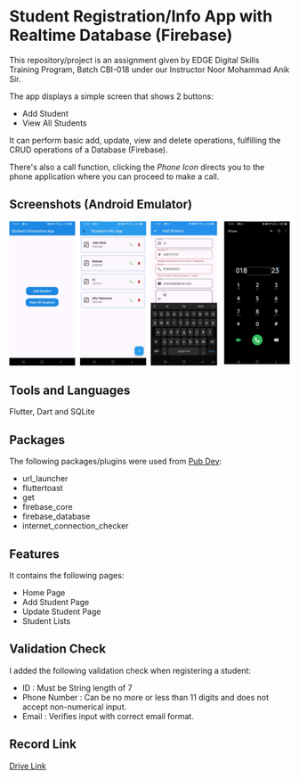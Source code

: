 # Student Registration/Info App with Realtime Database (Firebase)

This repository/project is an assignment given by EDGE Digital Skills Training Program, Batch CBI-018 under our Instructor Noor Mohammad Anik Sir.

The app displays a simple screen that shows 2 buttons:

- Add Student
- View All Students

It can perform basic add, update, view and delete operations, fulfilling the CRUD operations of a Database (Firebase).

There's also a call function, clicking the _Phone Icon_ directs you to the phone application where you can proceed to make a call.

## Screenshots (Android Emulator)

![Screenshot](/assets/student.png)


## Tools and Languages
Flutter, Dart and SQLite

## Packages

The following packages/plugins were used from [Pub Dev](https://pub.dev/ "Pub dev"):

- url_launcher
- fluttertoast
- get
- firebase_core
- firebase_database
- internet_connection_checker


## Features 

It contains the following pages:
- Home Page
- Add Student Page
- Update Student Page
- Student Lists

## Validation Check

I added the following validation check when registering a student:
- ID : Must be String length of 7
- Phone Number : Can be no more or less than 11 digits and does not accept non-numerical input.
- Email : Verifies input with correct email format.

## Record Link
[Drive Link](https://drive.google.com/file/d/14bT8tgzxcnUvMyTs_HQwlA1pZ-b1jlJD/view?usp=sharing "Drive")
